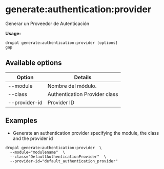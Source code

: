 # generate:authentication:provider
Generar un Proveedor de Autenticación

**Usage:**
```
drupal generate:authentication:provider [options]
gap
```

## Available options
Option | Details
-------|-------------
--module | Nombre del módulo.
--class | Authentication Provider class
--provider-id | Provider ID

## Examples
* Generate an authentication provider specifying the module, the class and the provider id
```
drupal generate:authentication:provider  \
  --module="modulename"  \
  --class="DefaultAuthenticationProvider"  \
  --provider-id="default_authentication_provider"
```
